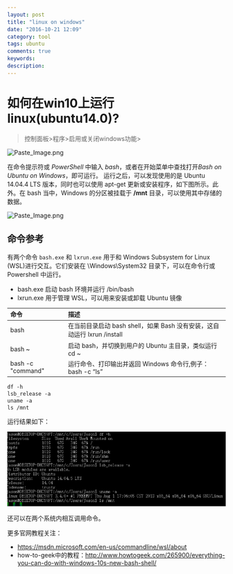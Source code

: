 ```yaml
---
layout: post
title: "linux on windows"
date: "2016-10-21 12:09"
category: tool
tags: ubuntu
comments: true
keywords:
description:
---
```


# 如何在win10上运行linux(ubuntu14.0)?

> 控制面板>程序>启用或关闭windows功能>

![Paste_Image.png](http://upload-images.jianshu.io/upload_images/3078818-6462e4c69e5887be.png?imageMogr2/auto-orient/strip%7CimageView2/2/w/1240)

在命令提示符或 *PowerShell* 中输入 *bash*，或者在开始菜单中查找打开*Bash on Ubuntu on Windows*，即可运行。
运行之后，可以发现使用的是 Ubuntu 14.04.4 LTS 版本，同时也可以使用 apt-get 更新或安装程序，如下图所示。此外。在 bash 当中，Windows 的分区被挂载于 **/mnt** 目录，可以使用其中存储的数据。

![Paste_Image.png](http://upload-images.jianshu.io/upload_images/3078818-df766db7dca6f4a8.png?imageMogr2/auto-orient/strip%7CimageView2/2/w/1240)

## 命令参考

有两个命令 `bash.exe` 和 `lxrun.exe` 用于和 Windows Subsystem for Linux (WSL)进行交互。它们安装在 \Windows\System32 目录下，可以在命令行或 Powershell 中运行。

- bash.exe 启动 bash 环境并运行 /bin/bash
- lxrun.exe 用于管理 WSL，可以用来安装或卸载 Ubuntu 镜像

| 命令 | 描述 |
| :---- | :----- |
| bash	| 在当前目录启动 bash shell，如果 Bash 没有安装，这自动运行 lxrun /install |
| bash ~	| 启动 bash，并切换到用户的 Ubuntu 主目录，类似运行 cd ~ |
| bash -c  "command"	| 运行命令、打印输出并返回 Windows 命令行,例子： bash -c “ls”

```
df -h
lsb_release -a
uname -a
ls /mnt
```
运行结果如下：

![运行结果](/public/img/10/21/1.png)

还可以在两个系统内相互调用命令。

更多官网教程关注：

- https://msdn.microsoft.com/en-us/commandline/wsl/about
- how-to-geek中的教程：http://www.howtogeek.com/265900/everything-you-can-do-with-windows-10s-new-bash-shell/
